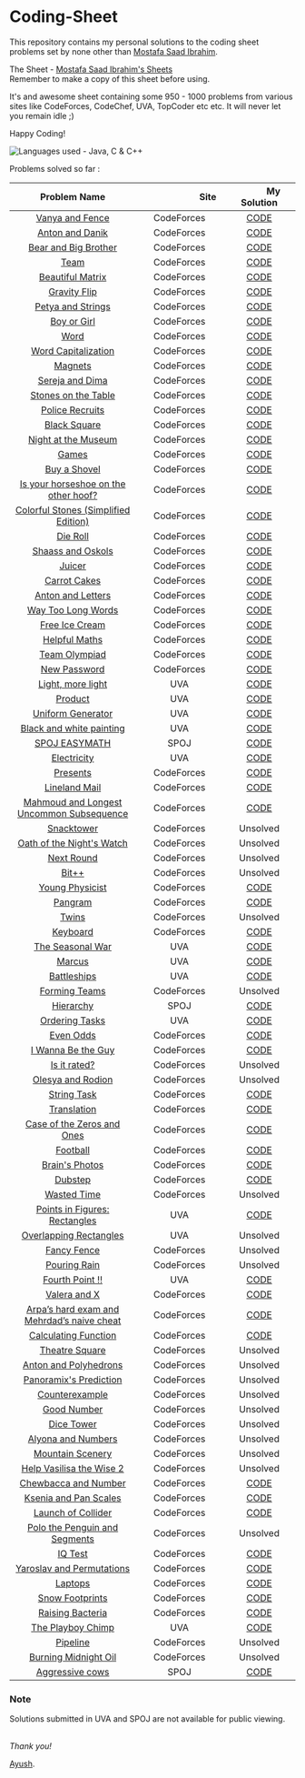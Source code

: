 # Coding-Sheet

This repository contains my personal solutions to the coding sheet problems set by none other than [Mostafa Saad Ibrahim](https://sites.google.com/site/mostafasibrahim/). 

The Sheet - [Mostafa Saad Ibrahim's Sheets](https://docs.google.com/spreadsheets/d/1iJZWP2nS_OB3kCTjq8L6TrJJ4o-5lhxDOyTaocSYc-k/edit?usp=sharing) <br />Remember to make a copy of this sheet before using.

It's and awesome sheet containing some 950 - 1000 problems from various sites like CodeForces, CodeChef, UVA, TopCoder etc etc.
It will never let you remain idle ;)

Happy Coding!

![Languages used - Java, C & C++](https://superfamilyprotector.com/blog/wp-content/uploads/2018/09/Programming-Languages.jpg)

Problems solved so far :

| Problem Name | <img width=100/>Site<img width=100/> | <img width=50/>My Solution<img width=50/> |
| :--: | :--: | :--: |
| [Vanya and Fence](http://codeforces.com/contest/677/problem/A) | CodeForces | [CODE](https://codeforces.com/contest/677/submission/70089889) |
| [Anton and Danik](http://codeforces.com/contest/734/problem/A) | CodeForces | [CODE](https://codeforces.com/contest/734/submission/70089990) |
| [Bear and Big Brother](http://codeforces.com/contest/791/problem/A) | CodeForces | [CODE](https://codeforces.com/contest/791/submission/70090087) |
| [Team](http://codeforces.com/contest/231/problem/A) | CodeForces | [CODE](https://codeforces.com/contest/231/submission/70090147) |
| [Beautiful Matrix](http://codeforces.com/contest/263/problem/A) | CodeForces | [CODE](https://codeforces.com/contest/263/submission/70090204) |
| [Gravity Flip](http://codeforces.com/contest/405/problem/A) | CodeForces | [CODE](https://codeforces.com/contest/405/submission/70090418) |
| [Petya and Strings](http://codeforces.com/contest/112/problem/A) | CodeForces | [CODE](https://codeforces.com/contest/112/submission/70090498) |
| [Boy or Girl](http://codeforces.com/contest/236/problem/A) | CodeForces | [CODE](https://codeforces.com/contest/236/submission/70090602) |
| [Word](http://codeforces.com/contest/59/problem/A) | CodeForces | [CODE](https://codeforces.com/contest/59/submission/70090667) |
| [Word Capitalization](http://codeforces.com/contest/281/problem/A) | CodeForces | [CODE](https://codeforces.com/contest/281/submission/70090752) |
| [Magnets](http://codeforces.com/contest/344/problem/A) | CodeForces | [CODE](https://codeforces.com/contest/344/submission/70090912) |
| [Sereja and Dima](http://codeforces.com/contest/381/problem/A) | CodeForces | [CODE](https://codeforces.com/contest/381/submission/70091286) |
| [Stones on the Table](http://codeforces.com/contest/266/problem/A) | CodeForces | [CODE](https://codeforces.com/contest/266/submission/70091418) |
| [Police Recruits](http://codeforces.com/contest/427/problem/A) | CodeForces | [CODE](https://codeforces.com/contest/427/submission/70091453) |
| [Black Square](http://codeforces.com/contest/431/problem/A) | CodeForces | [CODE](https://codeforces.com/contest/431/submission/70091534) |
| [Night at the Museum](http://codeforces.com/contest/731/problem/A) | CodeForces | [CODE](https://codeforces.com/contest/731/submission/70091628) |
| [Games](http://codeforces.com/contest/268/problem/A)	| CodeForces | [CODE](https://codeforces.com/contest/268/submission/70091729) |
| [Buy a Shovel](http://codeforces.com/contest/732/problem/A) | CodeForces | [CODE](https://codeforces.com/contest/732/submission/70091769) |
| [Is your horseshoe on the other hoof?](http://codeforces.com/contest/228/problem/A) | CodeForces | [CODE](https://codeforces.com/contest/228/submission/70091810) |
| [Colorful Stones (Simplified Edition)](http://codeforces.com/contest/265/problem/A) | CodeForces | [CODE](https://codeforces.com/contest/265/submission/70091356) |
| [Die Roll](http://codeforces.com/contest/9/problem/A) | CodeForces | [CODE](https://codeforces.com/contest/9/submission/70091995) |
| [Shaass and Oskols](http://codeforces.com/contest/294/problem/A) | CodeForces | [CODE](https://codeforces.com/contest/294/submission/70092031) |
| [Juicer](http://codeforces.com/contest/709/problem/A) | CodeForces | [CODE](https://codeforces.com/contest/709/submission/70092074) |
| [Carrot Cakes](http://codeforces.com/contest/799/problem/A) | CodeForces | [CODE](https://codeforces.com/contest/799/submission/70092104) |
| [Anton and Letters](http://codeforces.com/contest/443/problem/A) | CodeForces | [CODE](https://codeforces.com/contest/443/submission/70092134) |
| [Way Too Long Words](http://codeforces.com/contest/71/problem/A) |CodeForces | [CODE](https://codeforces.com/contest/71/submission/70092156) |
| [Free Ice Cream](http://codeforces.com/contest/686/problem/A) | CodeForces | [CODE](https://codeforces.com/contest/686/submission/70094166) |
| [Helpful Maths](http://codeforces.com/contest/339/problem/A) | CodeForces | [CODE](https://codeforces.com/contest/339/submission/70092206) |
| [Team Olympiad](http://codeforces.com/contest/490/problem/A) | CodeForces | [CODE](https://codeforces.com/contest/490/submission/70092244) |
| [New Password](http://codeforces.com/contest/770/problem/A) | CodeForces | [CODE](https://codeforces.com/contest/770/submission/70092330) |
| [Light, more light](https://uva.onlinejudge.org/index.php?option=com_onlinejudge&Itemid=8&page=show_problem&problem=1051) | UVA | [CODE](#Note) |
| [Product](https://uva.onlinejudge.org/index.php?option=com_onlinejudge&Itemid=8&page=show_problem&problem=1047) | UVA | [CODE](#Note) |
| [Uniform Generator](https://uva.onlinejudge.org/index.php?option=onlinejudge&page=show_problem&problem=349)	| UVA | [CODE](#Note) |
| [Black and white painting](https://uva.onlinejudge.org/index.php?option=onlinejudge&page=show_problem&problem=2172) | UVA | [CODE](#Note) |
| [SPOJ EASYMATH](https://www.spoj.com/problems/EASYMATH/) | SPOJ | [CODE](#Note) |
| [Electricity](https://uva.onlinejudge.org/index.php?option=onlinejudge&page=show_problem&problem=3300)	| UVA |	 [CODE](#Note) |
| [Presents](http://codeforces.com/contest/136/problem/A) | CodeForces | [CODE](https://codeforces.com/contest/136/submission/70094003) |
| [Lineland Mail](http://codeforces.com/contest/567/problem/A) | CodeForces | [CODE](https://codeforces.com/contest/567/submission/70092597) |
| [Mahmoud and Longest Uncommon Subsequence](http://codeforces.com/contest/766/problem/A) | CodeForces | [CODE](https://codeforces.com/contest/766/submission/70092875) |
| [Snacktower](http://codeforces.com/problemset/problem/767/A) | CodeForces | Unsolved |
| [Oath of the Night's Watch](http://codeforces.com/contest/768/problem/A) | CodeForces | Unsolved |
| [Next Round](http://codeforces.com/contest/158/problem/A) | CodeForces | Unsolved |
| [Bit++](http://codeforces.com/contest/282/problem/A) | CodeForces | Unsolved |
| [Young Physicist](http://codeforces.com/contest/69/problem/A) | CodeForces | [CODE](https://codeforces.com/contest/69/submission/70093007) |
| [Pangram](http://codeforces.com/contest/520/problem/A) | CodeForces | [CODE](https://codeforces.com/contest/520/submission/70092975) |
| [Twins](http://codeforces.com/contest/160/problem/A) | CodeForces | Unsolved |
| [Keyboard](http://codeforces.com/contest/474/problem/A) | CodeForces | [CODE](https://codeforces.com/contest/474/submission/70092933) |
| [The Seasonal War](https://uva.onlinejudge.org/index.php?option=onlinejudge&page=show_problem&problem=288) | UVA | [CODE](#Note) |
| [Marcus](https://uva.onlinejudge.org/index.php?option=onlinejudge&page=show_problem&problem=1393) | UVA | [CODE](#Note) |
| [Battleships](https://uva.onlinejudge.org/index.php?option=com_onlinejudge&Itemid=8&page=show_problem&problem=3104) | UVA | [CODE](#Note) |
| [Forming Teams](http://codeforces.com/contest/216/problem/B) | CodeForces | Unsolved |
| [Hierarchy](http://www.spoj.com/problems/MAKETREE/)	 | SPOJ | [CODE](#Note) |
| [Ordering Tasks](https://uva.onlinejudge.org/index.php?option=onlinejudge&page=show_problem&problem=1246) | UVA |	[CODE](#Note) |
| [Even Odds](http://codeforces.com/contest/318/problem/A) | CodeForces | [CODE](https://codeforces.com/contest/318/submission/70093640) |
| [I Wanna Be the Guy](http://codeforces.com/contest/469/problem/A) | CodeForces | [CODE](https://codeforces.com/contest/469/submission/70093090) |
| [Is it rated?](http://codeforces.com/contest/807/problem/A) | CodeForces | Unsolved |
| [Olesya and Rodion](http://codeforces.com/contest/584/problem/A) | CodeForces | Unsolved |
| [String Task](http://codeforces.com/contest/118/problem/A) | CodeForces | [CODE](https://codeforces.com/contest/118/submission/70093139) |
| [Translation](http://codeforces.com/contest/41/problem/A) | CodeForces | [CODE](https://codeforces.com/contest/41/submission/70115380) |
| [Case of the Zeros and Ones](http://codeforces.com/contest/556/problem/A) | CodeForces | [CODE](https://codeforces.com/contest/556/submission/70093709) |
| [Football](http://codeforces.com/contest/43/problem/A) | CodeForces | [CODE](https://codeforces.com/contest/43/submission/70114408) |
| [Brain's Photos](http://codeforces.com/contest/707/problem/A) | CodeForces | [CODE](https://codeforces.com/contest/707/submission/70111548) |
| [Dubstep](http://codeforces.com/contest/208/problem/A) | CodeForces | [CODE](https://codeforces.com/contest/208/submission/70112902) |
| [Wasted Time](http://codeforces.com/contest/127/problem/A) | CodeForces | Unsolved |
| [Points in Figures: Rectangles](https://uva.onlinejudge.org/index.php?option=onlinejudge&page=show_problem&problem=417) | UVA | [CODE](#Note) |
| [Overlapping Rectangles](https://uva.onlinejudge.org/index.php?option=onlinejudge&page=show_problem&problem=401) | UVA | Unsolved |
| [Fancy Fence](http://codeforces.com/contest/270/problem/A) | CodeForces | Unsolved |
| [Pouring Rain](http://codeforces.com/contest/667/problem/A) | CodeForces | Unsolved |
| [Fourth Point !!](https://uva.onlinejudge.org/index.php?option=onlinejudge&page=show_problem&problem=1183) | UVA | [CODE](#Note) |
| [Valera and X](http://codeforces.com/contest/404/problem/A) | CodeForces | [CODE](https://codeforces.com/contest/404/submission/70149359) |
| [Arpa’s hard exam and Mehrdad’s naive cheat](http://codeforces.com/contest/742/problem/A) | CodeForces | [CODE](https://codeforces.com/contest/742/submission/70149892) |
| [Calculating Function](http://codeforces.com/contest/486/problem/A) | CodeForces | [CODE](https://codeforces.com/contest/486/submission/70150051) |
| [Theatre Square](http://codeforces.com/contest/1/problem/A) | CodeForces | Unsolved |
| [Anton and Polyhedrons](http://codeforces.com/contest/785/problem/A) | CodeForces | Unsolved |
| [Panoramix's Prediction](http://codeforces.com/contest/80/problem/A) | CodeForces | Unsolved |
| [Counterexample](http://codeforces.com/contest/483/problem/A) | CodeForces | Unsolved |
| [Good Number](http://codeforces.com/contest/365/problem/A) | CodeForces | Unsolved |
| [Dice Tower](http://codeforces.com/contest/225/problem/A) | CodeForces | Unsolved |
| [Alyona and Numbers](http://codeforces.com/contest/682/problem/A) | CodeForces |  Unsolved |
| [Mountain Scenery](http://codeforces.com/contest/218/problem/A) | CodeForces | Unsolved |
| [Help Vasilisa the Wise 2](http://codeforces.com/contest/143/problem/A) | CodeForces | Unsolved |
| [Chewbaсca and Number](http://codeforces.com/contest/514/problem/A) | CodeForces | [CODE](https://codeforces.com/contest/514/submission/70134946) |
| [Ksenia and Pan Scales](http://codeforces.com/contest/382/problem/A) | CodeForces | [CODE](https://codeforces.com/contest/382/submission/70143628) |
| [Launch of Collider](http://codeforces.com/contest/699/problem/A) | CodeForces | [CODE](https://codeforces.com/contest/699/submission/70148326) |
| [Polo the Penguin and Segments](http://codeforces.com/contest/289/problem/A) | CodeForces | Unsolved |
| [IQ Test](http://codeforces.com/contest/287/problem/A) | CodeForces | [CODE](https://codeforces.com/contest/287/submission/70133825) |
| [Yaroslav and Permutations](http://codeforces.com/contest/296/problem/A) | CodeForces | [CODE](https://codeforces.com/contest/296/submission/70132966) |
| [Laptops](http://codeforces.com/contest/456/problem/A) | CodeForces | [CODE](https://codeforces.com/contest/456/submission/70132535) |
| [Snow Footprints](http://codeforces.com/contest/298/problem/A) | CodeForces | [CODE](https://codeforces.com/contest/298/submission/70129158) |
| [Raising Bacteria](http://codeforces.com/contest/579/problem/A) | CodeForces | [CODE](https://codeforces.com/contest/579/submission/70122904) |
| [The Playboy Chimp](https://uva.onlinejudge.org/index.php?option=com_onlinejudge&Itemid=8&page=show_problem&problem=1552) | UVA | [CODE](#Note) |
| [Pipeline](http://codeforces.com/contest/287/problem/B) | CodeForces | Unsolved |
| [Burning Midnight Oil](https://codeforces.com/contest/165/problem/B) | CodeForces | Unsolved |
| [Aggressive cows](http://www.spoj.com/problems/AGGRCOW/) | SPOJ | [CODE](#Note) |

### Note 
Solutions submitted in UVA and SPOJ are not available for public viewing.
<br />
<br />

*Thank you!*

[Ayush](https://github.com/DeathNaughT-GitHub).


